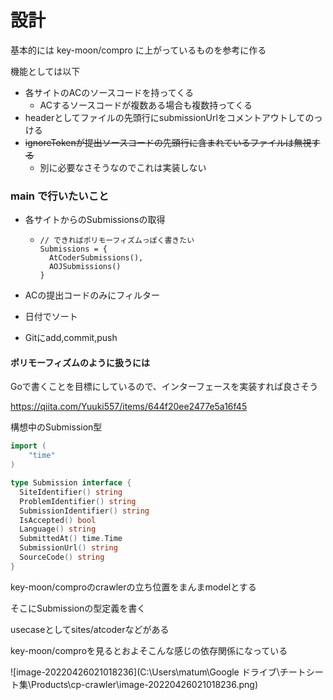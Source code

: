 # 設計

基本的には key-moon/compro に上がっているものを参考に作る



機能としては以下

- 各サイトのACのソースコードを持ってくる
  - ACするソースコードが複数ある場合も複数持ってくる
- headerとしてファイルの先頭行にsubmissionUrlをコメントアウトしてのっける
- ~~ignoreTokenが提出ソースコードの先頭行に含まれているファイルは無視する~~
  - 別に必要なさそうなのでこれは実装しない



### main で行いたいこと

- 各サイトからのSubmissionsの取得

  - ```
    // できればポリモーフィズムっぽく書きたい
    Submissions = {
      AtCoderSubmissions(),
      AOJSubmissions()
    }
    ```

- ACの提出コードのみにフィルター

- 日付でソート

- Gitにadd,commit,push



#### ポリモーフィズムのように扱うには

Goで書くことを目標にしているので、インターフェースを実装すれば良さそう

https://qiita.com/Yuuki557/items/644f20ee2477e5a16f45



構想中のSubmission型

```go
import (
	"time"
)

type Submission interface {
  SiteIdentifier() string
  ProblemIdentifier() string
  SubmissionIdentifier() string
  IsAccepted() bool
  Language() string
  SubmittedAt() time.Time
  SubmissionUrl() string
  SourceCode() string
}
```





key-moon/comproのcrawlerの立ち位置をまんまmodelとする

そこにSubmissionの型定義を書く

usecaseとしてsites/atcoderなどがある



key-moon/comproを見るとおよそこんな感じの依存関係になっている

![image-20220426021018236](C:\Users\matum\Google ドライブ\チートシート集\Products\cp-crawler\image-20220426021018236.png)